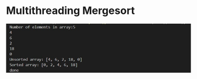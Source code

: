 # Multithreading Mergesort
![result](https://github.com/jawadch007/multithreading-mergesort/blob/main/result.jpg?raw=true)
